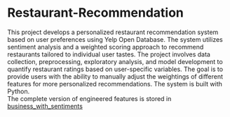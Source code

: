 # Restaurant-Recommendation
This project develops a personalized restaurant recommendation system based on user preferences using Yelp Open Database. The system utilizes sentiment analysis and a weighted scoring approach to recommend restaurants tailored to individual user tastes. The project involves data collection, preprocessing, exploratory analysis, and model development to quantify restaurant ratings based on user-specific variables. The goal is to provide users with the ability to manually adjust the weightings of different features for more personalized recommendations. The system is built with Python. <br>
The complete version of engineered features is stored in [business_with_sentiments](https://drive.google.com/file/d/16Tci0FW-dUDZLZ9R5EsZaDd5uGiewQF6/view?usp=drive_link)

